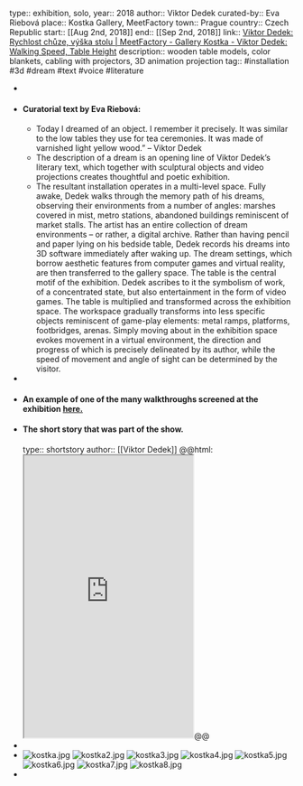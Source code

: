 type:: exhibition, solo,
year:: 2018
author:: Viktor Dedek
curated-by:: Eva Riebová
place:: Kostka Gallery, MeetFactory
town:: Prague
country:: Czech Republic
start:: [[Aug 2nd, 2018]] 
end:: [[Sep 2nd, 2018]] 
link:: [Viktor Dedek: Rychlost chůze, výška stolu | MeetFactory - Gallery Kostka - Viktor Dedek: Walking Speed, Table Height](http://www.meetfactory.cz/en/program/detail/viktor-dedek-rychlost-chuze-vyska-stolu)
description:: wooden table models, color blankets, cabling with projectors, 3D animation projection
tag:: #installation #3d #dream #text #voice #literature

-
- #### Curatorial text by Eva Riebová:
	- Today I dreamed of an object. I remember it precisely. It was similar to the low tables they use for tea ceremonies. It was made of varnished light yellow wood.” – Viktor Dedek
	- The description of a dream is an opening line of Viktor Dedek’s literary text, which together with sculptural objects and video projections creates thoughtful and poetic exhibition.
	- The resultant installation operates in a multi-level space. Fully awake, Dedek walks through the memory path of his dreams, observing their environments from a number of angles: marshes covered in mist, metro stations, abandoned buildings reminiscent of market stalls. The artist has an entire collection of dream environments – or rather, a digital archive. Rather than having pencil and paper lying on his bedside table, Dedek records his dreams into 3D software immediately after waking up. The dream settings, which borrow aesthetic features from computer games and virtual reality, are then transferred to the gallery space. The table is the central motif of the exhibition. Dedek ascribes to it the symbolism of work, of a concentrated state, but also entertainment in the form of video games. The table is multiplied and transformed across the exhibition space. The workspace gradually transforms into less specific objects reminiscent of game-play elements: metal ramps, platforms, footbridges, arenas. Simply moving about in the exhibition space evokes movement in a virtual environment, the direction and progress of which is precisely delineated by its author, while the speed of movement and angle of sight can be determined by the visitor.
-
- #### An example of one of the many walkthroughs screened at the exhibition [here.](https://vimeo.com/292458934)
- #### The short story that was part of the show.
  type:: shortstory
  author:: [[Viktor Dedek]]
  @@html: <iframe src="https://www.viktordedek.com/assets/ViktorDedekWalkingSpeedTableHeight.pdf" height="500px"></iframe>@@
-
- ![kostka.jpg](../assets/kostka_1711290898510_0.jpg)
  ![kostka2.jpg](../assets/kostka2_1711290902251_0.jpg)
  ![kostka3.jpg](../assets/kostka3_1711290906343_0.jpg)
  ![kostka4.jpg](../assets/kostka4_1711290909988_0.jpg)
  ![kostka5.jpg](../assets/kostka5_1711290913393_0.jpg)
  ![kostka6.jpg](../assets/kostka6_1711290917118_0.jpg)
  ![kostka7.jpg](../assets/kostka7_1711290920800_0.jpg)
  ![kostka8.jpg](../assets/kostka8_1711290924777_0.jpg)
-
